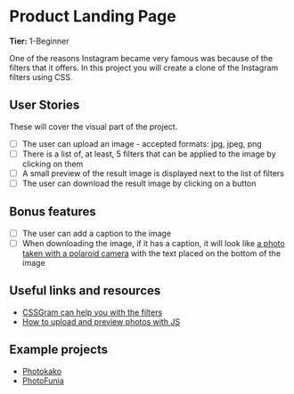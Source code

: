 # Product Landing Page

**Tier:** 1-Beginner

One of the reasons Instagram became very famous was because of the filters that it offers. In this project you will create a clone of the Instagram filters using CSS.

## User Stories

These will cover the visual part of the project.

- [ ] The user can upload an image - accepted formats: jpg, jpeg, png
- [ ] There is a list of, at least, 5 filters that can be applied to the image by clicking on them
- [ ] A small preview of the result image is displayed next to the list of filters
- [ ] The user can download the result image by clicking on a button

## Bonus features

- [ ] The user can add a caption to the image
- [ ] When downloading the image, if it has a caption, it will look like [a photo taken with a polaroid camera](https://images.pexels.com/photos/1942489/pexels-photo-1942489.jpeg) with the text placed on the bottom of the image

## Useful links and resources

- [CSSGram can help you with the filters](https://una.im/CSSgram/)
- [How to upload and preview photos with JS](https://medium.com/@codefoxx/how-to-upload-and-preview-an-image-with-javascript-749b92711b91)

## Example projects

- [Photokako](https://www.photo-kako.com/en/polaroid/)
- [PhotoFunia](https://photofunia.com/effects/polaroid_shot)
